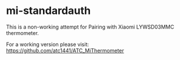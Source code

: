 # mi-standardauth

This is a non-working attempt for Pairing with Xiaomi LYWSD03MMC thermometer. 

For a working version please visit: https://github.com/atc1441/ATC_MiThermometer
